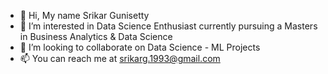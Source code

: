 - 👋 Hi, My name Srikar Gunisetty
- 👀 I’m interested in Data Science Enthusiast currently pursuing a Masters in Business Analytics & Data Science
- 💞️ I’m looking to collaborate on Data Science - ML Projects
- 📫 You can reach me at srikarg.1993@gmail.com

<!---
srikarg1993/srikarg1993 is a ✨ special ✨ repository because its `README.md` (this file) appears on your GitHub profile.
You can click the Preview link to take a look at your changes.
--->
